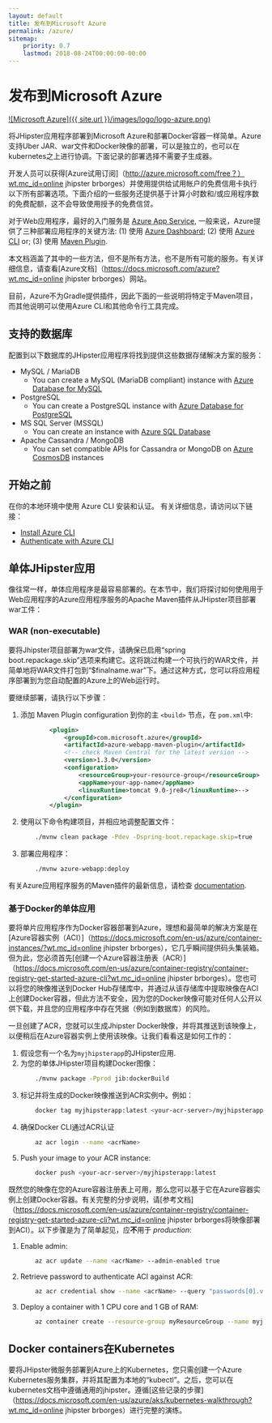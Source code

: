 ```yaml
---
layout: default
title: 发布到Microsoft Azure
permalink: /azure/
sitemap:
    priority: 0.7
    lastmod: 2018-08-24T00:00:00-00:00
---
```


# <i class="fa fa-cloud-upload"></i> 发布到Microsoft Azure

[![Microsoft Azure]({{ site.url }}/images/logo/logo-azure.png)](https://azure.microsoft.com/overview/?WT.mc_id=online-jhipster-brborges)

将JHipster应用程序部署到Microsoft Azure和部署Docker容器一样简单。Azure支持Uber JAR、war文件和Docker映像的部署，可以是独立的，也可以在kubernetes之上进行协调。下面记录的部署选择不需要子生成器。

开发人员可以获得[Azure试用订阅]（http://azure.microsoft.com/free？）wt.mc_id=online jhipster brborges）并使用提供给试用帐户的免费信用卡执行以下所有部署选项。下面介绍的一些服务还提供基于计算小时数和/或应用程序数的免费配额，这不会导致使用授予的免费信贷。

对于Web应用程序，最好的入门服务是 [Azure App Service](https://azure.microsoft.com/en-us/services/app-service/?WT.mc_id=online-jhipster-brborges), 一般来说，Azure提供了三种部署应用程序的关键方法: (1) 使用 [Azure Dashboard](https://ms.portal.azure.com/); (2) 使用 [Azure CLI](https://docs.microsoft.com/en-us/cli/azure/?WT.mc_id=online-jhipster-brborges) or; (3) 使用 [Maven Plugin](https://docs.microsoft.com/java/api/overview/azure/maven/azure-webapp-maven-plugin/readme?WT.mc_id=online-jhipster-brborges).

本文档涵盖了其中的一些方法，但不是所有方法，也不是所有可能的服务。有关详细信息，请查看[Azure文档]（https://docs.microsoft.com/azure?wt.mc_id=online jhipster brborges）网站。

目前，Azure不为Gradle提供插件，因此下面的一些说明将特定于Maven项目，而其他说明可以使用Azure CLI和其他命令行工具完成。

## 支持的数据库

配置到以下数据库的JHipster应用程序将找到提供这些数据存储解决方案的服务：

- MySQL / MariaDB
  - You can create a MySQL (MariaDB compliant) instance with [Azure Database for MySQL](https://docs.microsoft.com/azure/mysql/?WT.mc_id=online-jhipster-brborges)
- PostgreSQL
  - You can create a PostgreSQL instance with [Azure Database for PostgreSQL](https://docs.microsoft.com/azure/postgresql/?WT.mc_id=online-jhipster-brborges)
- MS SQL Server (MSSQL)
  - You can create an instance with [Azure SQL Database](https://docs.microsoft.com/en-us/azure/sql-database/?WT.mc_id=online-jhipster-brborges)
- Apache Cassandra / MongoDB
  - You can set compatible APIs for Cassandra or MongoDB on [Azure CosmosDB](https://docs.microsoft.com/en-us/azure/cosmos-db/?WT.mc_id=online-jhipster-brborges) instances

## 开始之前

在你的本地环境中使用 Azure CLI 安装和认证。 有关详细信息，请访问以下链接：

- [Install Azure CLI](https://docs.microsoft.com/en-us/cli/azure/install-azure-cli?WT.mc_id=online-jhipster-brborges)
- [Authenticate with Azure CLI](https://docs.microsoft.com/en-us/cli/azure/authenticate-azure-cli?WT.mc_id=online-jhipster-brborges)

## 单体JHipster应用

像往常一样，单体应用程序是最容易部署的。在本节中，我们将探讨如何使用用于Web应用程序的Azure应用程序服务的Apache Maven插件从JHipster项目部署war工件：

### WAR (non-executable)

要将Jhipster项目部署为war文件，请确保已启用“spring boot.repackage.skip”选项来构建它。这将跳过构建一个可执行的WAR文件，并简单地将WAR文件打包到“$finalname.war”下。通过这种方式，您可以将应用程序部署到为您自动配置的Azure上的Web运行时。

要继续部署，请执行以下步骤：

1. 添加 Maven Plugin configuration 到你的主 `<build>` 节点，在 `pom.xml`中:
    ```xml
            <plugin>
                <groupId>com.microsoft.azure</groupId>
                <artifactId>azure-webapp-maven-plugin</artifactId>
                <!-- check Maven Central for the latest version -->
                <version>1.3.0</version>
                <configuration>
                    <resourceGroup>your-resource-group</resourceGroup>
                    <appName>your-app-name</appName>
                    <linuxRuntime>tomcat 9.0-jre8</linuxRuntime>-->
                </configuration>
            </plugin>
    ```
1. 使用以下命令构建项目，并相应地调整配置文件：
    ```sh
        ./mvnw clean package -Pdev -Dspring-boot.repackage.skip=true
    ```
1. 部署应用程序：
    ```sh
        ./mvnw azure-webapp:deploy
    ```

有关Azure应用程序服务的Maven插件的最新信息，请检查 [documentation](https://docs.microsoft.com/en-us/java/api/overview/azure/maven/azure-webapp-maven-plugin/readme?WT.mc_id=online-jhipster-brborges).

### 基于Docker的单体应用

要将单片应用程序作为Docker容器部署到Azure，理想和最简单的解决方案是在[Azure容器实例（ACI）]（https://docs.microsoft.com/en-us/azure/container-instances/?wt.mc_id=online jhipster brborges），它几乎瞬间提供码头集装箱。但为此，您必须首先[创建一个Azure容器注册表（ACR）]（https://docs.microsoft.com/en-us/azure/container-registry/container-registry-get-started-azure-cli?wt.mc_id=online jhipster brborges）。您也可以将您的映像推送到Docker Hub存储库中，并通过从该存储库中提取映像在ACI上创建Docker容器，但此方法不安全，因为您的Docker映像可能对任何人公开以供下载，并且您的应用程序中存在凭据（例如到数据库）的风险。

一旦创建了ACR，您就可以生成Jhipster Docker映像，并将其推送到该映像上，以便稍后在Azure容器实例上使用该映像。让我们看看这是如何工作的：

1. 假设您有一个名为`myjhipsterapp`的JHipster应用.
1. 为您的单体JHipster项目构建Docker图像：
    ```sh
        ./mvnw package -Pprod jib:dockerBuild
    ```
1. 标记并将生成的Docker映像推送到ACR实例中。例如：
    ```sh
        docker tag myjhipsterapp:latest <your-acr-server>/myjhipsterapp:latest
    ```
1. 确保Docker CLI通过ACR认证
    ```sh
        az acr login --name <acrName>
    ```
1. Push your image to your ACR instance:
    ```sh
        docker push <your-acr-server>/myjhipsterapp:latest
    ```

既然您的映像在您的Azure容器注册表上可用，那么您可以基于它在Azure容器实例上创建Docker容器。有关完整的分步说明，请[参考文档]（https://docs.microsoft.com/en-us/azure/container-registry/container-registry-get-started-azure-cli?wt.mc_id=online jhipster brborges将映像部署到ACI）。以下步骤是为了简单起见，应**不**用于 *production*:

1. Enable admin:
    ```sh
        az acr update --name <acrName> --admin-enabled true
    ```
1. Retrieve password to authenticate ACI against ACR:
    ```sh
        az acr credential show --name <acrName> --query "passwords[0].value"
    ```
1. Deploy a container with 1 CPU core and 1 GB of RAM:
    ```sh
        az container create --resource-group myResourceGroup --name myjhipsterapp --image <acrLoginServer>/myjhipsterapp:latest --cpu 1 --memory 1 --registry-username <acrName> --registry-password <acrPassword> --dns-name-label myjhipsterapp --ports 8080
    ```

## Docker containers在Kubernetes

要将JHipster微服务部署到Azure上的Kubernetes，您只需创建一个Azure Kubernetes服务集群，并将其配置为本地的“kubectl”。之后，您可以在kubernetes文档中遵循通用的jhipster。遵循[这些记录的步骤]（https://docs.microsoft.com/en-us/azure/aks/kubernetes-walkthrough?wt.mc_id=online jhipster brborges）进行完整的演练。
